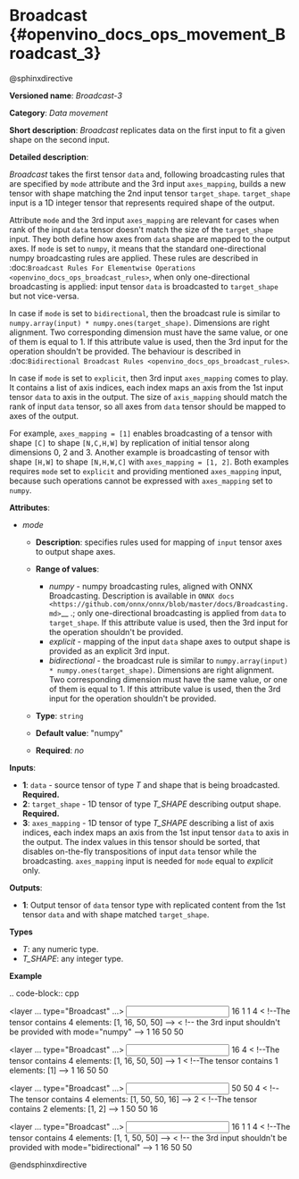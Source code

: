 # Broadcast {#openvino_docs_ops_movement_Broadcast_3}

@sphinxdirective

**Versioned name**: *Broadcast-3*

**Category**: *Data movement*

**Short description**: *Broadcast* replicates data on the first input to fit a given shape on the second input.

**Detailed description**:

*Broadcast* takes the first tensor ``data`` and, following broadcasting rules that are specified by ``mode`` attribute and the 3rd input ``axes_mapping``, builds a new tensor with shape matching the 2nd input tensor ``target_shape``. ``target_shape`` input is a 1D integer tensor that represents required shape of the output.

Attribute ``mode`` and the 3rd input ``axes_mapping`` are relevant for cases when rank of the input ``data`` tensor doesn't match the size of the ``target_shape`` input. They both define how axes from ``data`` shape are mapped to the output axes. If ``mode`` is set to ``numpy``, it means that the standard one-directional numpy broadcasting rules are applied. These rules are described in :doc:`Broadcast Rules For Elementwise Operations <openvino_docs_ops_broadcast_rules>`, when only one-directional broadcasting is applied: input tensor ``data`` is broadcasted to ``target_shape`` but not vice-versa.

In case if ``mode`` is set to ``bidirectional``, then the broadcast rule is similar to ``numpy.array(input) * numpy.ones(target_shape)``. Dimensions are right alignment. Two corresponding dimension must have the same value, or one of them is equal to 1. If this attribute value is used, then the 3rd input for the operation shouldn't be provided. The behaviour is described in :doc:`Bidirectional Broadcast Rules <openvino_docs_ops_broadcast_rules>`.

In case if ``mode`` is set to ``explicit``, then 3rd input ``axes_mapping`` comes to play. It contains a list of axis indices, each index maps an axis from the 1st input tensor ``data`` to axis in the output. The size of ``axis_mapping`` should match the rank of input ``data`` tensor, so all axes from ``data`` tensor should be mapped to axes of the output.

For example, ``axes_mapping = [1]`` enables broadcasting of a tensor with shape ``[C]`` to shape ``[N,C,H,W]`` by replication of initial tensor along dimensions 0, 2 and 3. Another example is broadcasting of tensor with shape ``[H,W]`` to shape ``[N,H,W,C]`` with ``axes_mapping = [1, 2]``. Both examples requires ``mode`` set to ``explicit`` and providing mentioned ``axes_mapping`` input, because such operations cannot be expressed with ``axes_mapping`` set to ``numpy``.


**Attributes**:

* *mode*

  * **Description**: specifies rules used for mapping of ``input`` tensor axes to output shape axes.
  * **Range of values**:

    * *numpy* - numpy broadcasting rules, aligned with ONNX Broadcasting. Description is available in `ONNX docs <https://github.com/onnx/onnx/blob/master/docs/Broadcasting.md>`__ .; only one-directional broadcasting is applied from ``data`` to ``target_shape``. If this attribute value is used, then the 3rd input for the operation shouldn't be provided.
    * *explicit* - mapping of the input ``data`` shape axes to output shape is provided as an explicit 3rd input.
    * *bidirectional* - the broadcast rule is similar to ``numpy.array(input) * numpy.ones(target_shape)``. Dimensions are right alignment. Two corresponding dimension must have the same value, or one of them is equal to 1. If this attribute value is used, then the 3rd input for the operation shouldn't be provided.
  * **Type**: ``string``
  * **Default value**: "numpy"
  * **Required**: *no*


**Inputs**:

* **1**: ``data`` - source tensor of type *T* and shape that is being broadcasted. **Required.**
* **2**: ``target_shape`` - 1D tensor of type *T_SHAPE* describing output shape. **Required.**
* **3**: ``axes_mapping`` - 1D tensor of type *T_SHAPE* describing a list of axis indices, each index maps an axis from the 1st input tensor ``data`` to axis in the output. The index values in this tensor should be sorted, that disables on-the-fly transpositions of input ``data`` tensor while the broadcasting. ``axes_mapping`` input is needed for ``mode`` equal to *explicit* only.

**Outputs**:

* **1**: Output tensor of ``data`` tensor type with replicated content from the 1st tensor ``data`` and with shape matched ``target_shape``.

**Types**

* *T*: any numeric type.
* *T_SHAPE*: any integer type.

**Example**

.. code-block:: cpp
   
   <layer ... type="Broadcast" ...>
       <data mode="numpy"/>
       <input>
           <port id="0">
               <dim>16</dim>
               <dim>1</dim>
               <dim>1</dim>
          </port>
           <port id="1">
               <dim>4</dim>   < !--The tensor contains 4 elements: [1, 16, 50, 50] -->
           </port>
           < !-- the 3rd input shouldn't be provided with mode="numpy" -->
       </input>
       <output>
           <port id="2">
               <dim>1</dim>
               <dim>16</dim>
               <dim>50</dim>
               <dim>50</dim>
           </port>
       </output>
   </layer>
   
   <layer ... type="Broadcast" ...>
       <data mode="explicit"/>
       <input>
           <port id="0">
               <dim>16</dim>
          </port>
           <port id="1">
               <dim>4</dim>   < !--The tensor contains 4 elements: [1, 16, 50, 50] -->
           </port>
           <port id="1">
               <dim>1</dim>   < !--The tensor contains 1 elements: [1] -->
           </port>
       </input>
       <output>
           <port id="2">
               <dim>1</dim>
               <dim>16</dim>
               <dim>50</dim>
               <dim>50</dim>
           </port>
       </output>
   </layer>
   
   <layer ... type="Broadcast" ...>
       <data mode="explicit"/>
       <input>
           <port id="0">
               <dim>50</dim>
               <dim>50</dim>
          </port>
           <port id="1">
               <dim>4</dim>   < !--The tensor contains 4 elements: [1, 50, 50, 16] -->
           </port>
           <port id="1">
               <dim>2</dim>   < !--The tensor contains 2 elements: [1, 2] -->
           </port>
       </input>
       <output>
           <port id="2">
               <dim>1</dim>
               <dim>50</dim>
               <dim>50</dim>
               <dim>16</dim>
           </port>
       </output>
   </layer>
   
   <layer ... type="Broadcast" ...>
       <data mode="bidirectional"/>
       <input>
           <port id="0">
               <dim>16</dim>
               <dim>1</dim>
               <dim>1</dim>
          </port>
           <port id="1">
               <dim>4</dim>   < !--The tensor contains 4 elements: [1, 1, 50, 50] -->
           </port>
           < !-- the 3rd input shouldn't be provided with mode="bidirectional" -->
       </input>
       <output>
           <port id="2">
               <dim>1</dim>
               <dim>16</dim>
               <dim>50</dim>
               <dim>50</dim>
           </port>
       </output>
   </layer>

@endsphinxdirective

